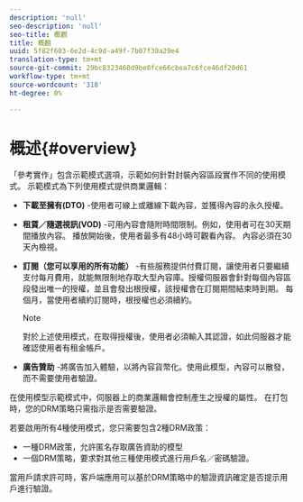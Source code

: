 ```yaml
---
description: 'null'
seo-description: 'null'
seo-title: 概觀
title: 概觀
uuid: 5f82f603-6e2d-4c9d-a49f-7b07f30a29e4
translation-type: tm+mt
source-git-commit: 29bc8323460d9be0fce66cbea7c6fce46df20d61
workflow-type: tm+mt
source-wordcount: '318'
ht-degree: 0%

---
```



# 概述{#overview}

「參考實作」包含示範模式選項，示範如何針對封裝內容區段實作不同的使用模式。 示範模式為下列使用模式提供商業邏輯：

* **下載至擁有(DTO)** -使用者可線上或離線下載內容，並獲得內容的永久授權。
* **租賃／隨選視訊(VOD)** -可用內容會隨附時間限制。例如，使用者可在30天期間播放內容。 播放開始後，使用者最多有48小時可觀看內容。 內容必須在30天內檢視。
* **訂閱（您可以享用的所有功能）** -有些服務提供付費訂閱，讓使用者只要繼續支付每月費用，就能無限制地存取大型內容庫。授權伺服器會針對每個內容區段發出唯一的授權，並且會發出根授權，該授權會在訂閱期間結束時到期。 每個月，當使用者續約訂閱時，根授權也必須續約。

   >[!NOTE]
   >
   >對於上述使用模式，在取得授權後，使用者必須輸入其認證，如此伺服器才能確認使用者有租金帳戶。

* **廣告贊助** -將廣告加入體驗，以將內容貨幣化。使用此模型，內容可以散發，而不需要使用者驗證。

在使用模型示範模式中，伺服器上的商業邏輯會控制產生之授權的屬性。 在打包時，您的DRM策略只需指示是否需要驗證。

若要啟用所有4種使用模式，您只需要包含2種DRM政策：

* 一種DRM政策，允許匿名存取廣告資助的模型
* 一個DRM策略，要求對其他三種使用模式進行用戶名／密碼驗證。

當用戶請求許可時，客戶端應用可以基於DRM策略中的驗證資訊確定是否提示用戶進行驗證。
